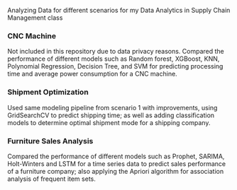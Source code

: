 Analyzing Data for different scenarios for my Data Analytics in Supply Chain Management class

### CNC Machine
Not included in this repository due to data privacy reasons. Compared the performance of different models such as Random forest, XGBoost, KNN, Polynomial Regression, Decision Tree, and SVM for predicting processing time and average power consumption for a CNC machine. 

### Shipment Optimization
Used same modeling pipeline from scenario 1 with improvements, using GridSearchCV to predict shipping time; as well as adding classification models to determine optimal shipment mode for a shipping company.

### Furniture Sales Analysis
Compared the performance of different models such as Prophet, SARIMA, Holt-Winters and LSTM for a time series data to predict sales performance of a furniture company; also applying the Apriori algorithm for association analysis of frequent item sets.
